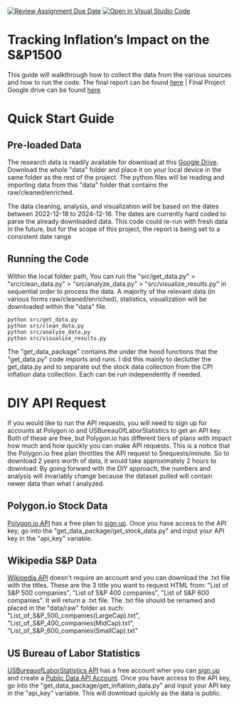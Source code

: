 [![Review Assignment Due Date](https://classroom.github.com/assets/deadline-readme-button-22041afd0340ce965d47ae6ef1cefeee28c7c493a6346c4f15d667ab976d596c.svg)](https://classroom.github.com/a/7A__rrid)
[![Open in Visual Studio Code](https://classroom.github.com/assets/open-in-vscode-2e0aaae1b6195c2367325f4f02e2d04e9abb55f0b24a779b69b11b9e10269abc.svg)](https://classroom.github.com/online_ide?assignment_repo_id=17100116&assignment_repo_type=AssignmentRepo)
# Tracking Inflation’s Impact on the S&P1500
This guide will walkthrough how to collect the data from the various sources and how to run the code.
The final report can be found [here](https://drive.google.com/file/d/11lCGiNewTaIcPMLgA5LfXQaYbnT2EfLJ/view?usp=drive_link) | Final Project Google drive can be found [here](https://drive.google.com/drive/folders/1UD2iVDtP-BZ1qiWx2lI_Wzdq15ZfsP8b?usp=drive_link)


# Quick Start Guide
## Pre-loaded Data
The research data is readily available for download at this [Google Drive](https://drive.google.com/drive/folders/1E0GSEokzQHyBK_ihJaulpP_-m3YPIYnu?usp=sharing). Download the whole "data" folder and place it on your local device in the same folder as the rest of the project. The python files will be reading and importing data from this "data" folder that contains the raw/cleaned/enriched.

The data cleaning, analysis, and visualization will be based on the dates between 2022-12-18 to 2024-12-16. The dates are currently hard coded to parse the already downloaded data. This code could re-run with fresh data in the future, but for the scope of this project, the report is being set to a consistent date range

## Running the Code
Within the local folder path, You can run the "src/get_data.py" > "src/clean_data.py" > "src/analyze_data.py" > "src/visualize_results.py" in sequential order to process the data. A majority of the relevant data (in various forms raw/cleaned/enriched), statistics, visualization will be downloaded within the "data" file. 

```
python src/get_data.py
python src/clean_data.py
python src/analyze_data.py
python src/visualize_results.py
```

The "get_data_package" contains the under the hood functions that the "get_data.py" code imports and runs. I did this mainly to declutter the get_data.py and to separate out the stock data collection from the CPI inflation data collection. Each can be run independently if needed.


# DIY API Request
If you would like to run the API requests, you will need to sign up for accounts at Polygon.io and USBureauOfLaborStatistics to get an API key.
Both of these are free, but Polygon.io has different tiers of plans with impact how much and how quickly you can make API requests. This is a notice that the Polygon.io free plan throttles the API request to 5requests/minute. So to download 2 years worth of data, it would take approximately 2 hours to download. By going forward with the DIY approach, the numbers and analysis will invariably change because the dataset pulled will contain newer data than what I analyzed.
## Polygon.io Stock Data
[Polygon.io API](https://polygon.io/docs/stocks/getting-started) has a free plan to [sign up](https://polygon.io/pricing). Once you have access to the API key, go into the "get_data_package/get_stock_data.py" and input your API key in the "api_key" variable.

## Wikipedia S&P Data
[Wikipedia API](https://en.wikipedia.org/api/rest_v1/#/Page%20content/get_page_html__title_) doesn't require an account and you can download the .txt file with the titles.
These are the 3 title you want to request HTML from: "List of S&P 500 companies", "List of S&P 400 companies", "List of S&P 600 companies". It will return a .txt file.
The .txt file should be renamed and placed in the "data/raw" folder as such: "List_of_S&P_500_companies(LargeCap).txt", "List_of_S&P_400_companies(MidCap).txt", "List_of_S&P_600_companies(SmallCap).txt"

## US Bureau of Labor Statistics
[USBureauofLaborStatistics API](https://www.bls.gov/developers/api_python.htm#python2) has a free account wher you can [sign up](https://www.bls.gov/developers/) and create a [Public Data API Account](https://data.bls.gov/registrationEngine/). Once you have access to the API key, go into the "get_data_package/get_inflation_data.py" and input your API key in the "api_key" variable. This will download quickly as the data is public.